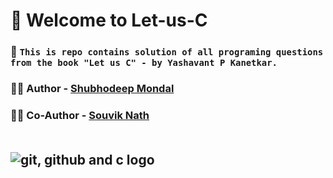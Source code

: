 # 🚀 Welcome to Let-us-C  

### 💎 `This is repo contains solution of all programing questions from the book "Let us C" - by Yashavant P Kanetkar.`

### ✍🏻 Author - [Shubhodeep Mondal](https://github.com/Spidy394)

### ✍🏻 Co-Author - [Souvik Nath](https://github.com/souvik3069) <br> <br>
## ![git, github and c logo](https://skillicons.dev/icons?i=git,github,c)
